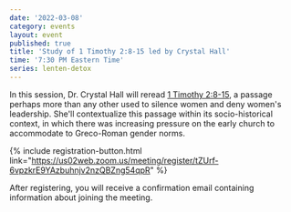 ```yaml
---
date: '2022-03-08'
category: events
layout: event
published: true
title: 'Study of 1 Timothy 2:8-15 led by Crystal Hall'
time: '7:30 PM Eastern Time'
series: lenten-detox
---
```

In this session, Dr. Crystal Hall will reread [1 Timothy 2:8-15](https://bible.oremus.org/?ql=510380030), a passage perhaps more than any other used to silence women and deny women's leadership. She'll contextualize this passage within its socio-historical context, in which there was increasing pressure on the early church to accommodate to Greco-Roman gender norms. 

{% include registration-button.html link="https://us02web.zoom.us/meeting/register/tZUrf-6vpzkrE9YAzbuhnjv2nzQBZng54qpR" %}

After registering, you will receive a confirmation email containing information about joining the meeting.
